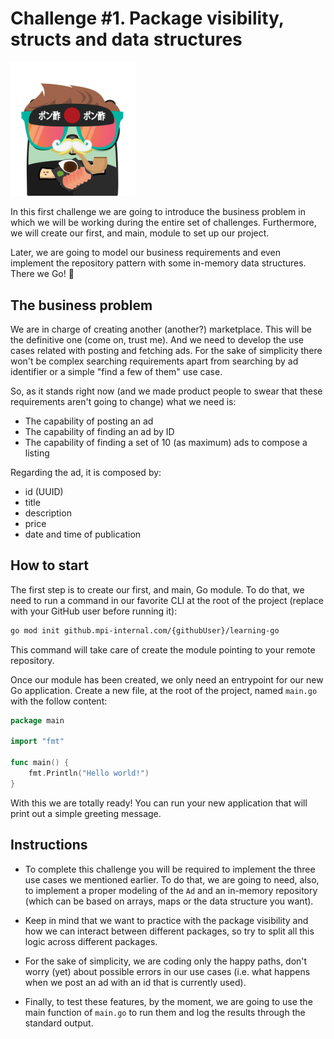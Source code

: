 # Challenge #1. Package visibility, structs and data structures

<img alt="&quot;a random gopher created by gopherize.me&quot;" src="../../img/gopher-challenge-1.png" width="200px"/>

In this first challenge we are going to introduce the business problem in which we will be working during the entire set
of challenges. Furthermore, we will create our first, and main, module to set up our project.

Later, we are going to model our business requirements and even implement the repository pattern with some in-memory 
data structures. There we Go! 🚀

## The business problem

We are in charge of creating another (another?) marketplace. This will be the definitive one (come on, trust me). And we
need to develop the use cases related with posting and fetching ads. For the sake of simplicity there won't be complex
searching requirements apart from searching by ad identifier or a simple "find a few of them" use case.

So, as it stands right now (and we made product people to swear that these requirements aren't going to change) what we 
need is:
* The capability of posting an ad
* The capability of finding an ad by ID
* The capability of finding a set of 10 (as maximum) ads to compose a listing

Regarding the ad, it is composed by:
* id (UUID)
* title
* description
* price
* date and time of publication

## How to start

The first step is to create our first, and main, Go module. To do that, we need to run a command in our favorite CLI at 
the root of the project (replace with your GitHub user before running it):

````bash
go mod init github.mpi-internal.com/{githubUser}/learning-go
````

This command will take care of create the module pointing to your remote repository.

Once our module has been created, we only need an entrypoint for our new Go application. Create a new file, at the root
of the project, named `main.go` with the follow content:

````go
package main

import "fmt"

func main() {
	fmt.Println("Hello world!")
}
````
With this we are totally ready! You can run your new application that will print out a simple greeting message.

## Instructions

* To complete this challenge you will be required to implement the three use cases we mentioned earlier. To do that,
we are going to need, also, to implement a proper modeling of the `Ad` and an in-memory repository (which can be based
on arrays, maps or the data structure you want).

* Keep in mind that we want to practice with the package visibility and how we can interact between different packages, so
try to split all this logic across different packages.

* For the sake of simplicity, we are coding only the happy paths, don't worry (yet) about possible errors in our use cases
(i.e. what happens when we post an ad with an id that is currently used).

* Finally, to test these features, by the moment, we are going to use the main function of `main.go` to run them and log
the results through the standard output.